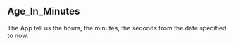 ## Age_In_Minutes 
The App tell us the hours, the minutes, the seconds from the date specified to now.
